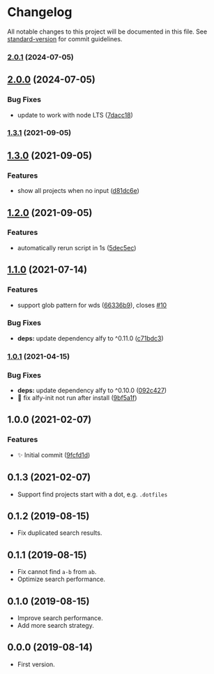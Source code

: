 # Changelog

All notable changes to this project will be documented in this file. See [standard-version](https://github.com/conventional-changelog/standard-version) for commit guidelines.

### [2.0.1](https://github.com/vivaxy/alfred-open-in-vscode/compare/v2.0.0...v2.0.1) (2024-07-05)

## [2.0.0](https://github.com/vivaxy/alfred-open-in-vscode/compare/v1.3.1...v2.0.0) (2024-07-05)


### Bug Fixes

* update to work with node LTS ([7dacc18](https://github.com/vivaxy/alfred-open-in-vscode/commit/7dacc1870406f98f1d63ed059d906161b1220882))

### [1.3.1](https://github.com/vivaxy/alfred-open-in-vscode/compare/v1.3.0...v1.3.1) (2021-09-05)

## [1.3.0](https://github.com/vivaxy/alfred-open-in-vscode/compare/v1.2.0...v1.3.0) (2021-09-05)


### Features

* show all projects when no input ([d81dc6e](https://github.com/vivaxy/alfred-open-in-vscode/commit/d81dc6eecdb3f59c707997340cc0d0ee10771b3c))

## [1.2.0](https://github.com/vivaxy/alfred-open-in-vscode/compare/v1.1.0...v1.2.0) (2021-09-05)


### Features

* automatically rerun script in 1s ([5dec5ec](https://github.com/vivaxy/alfred-open-in-vscode/commit/5dec5ec099b6f8d0d461336fed3d3a8a3e568e29))

## [1.1.0](https://github.com/vivaxy/alfred-open-in-vscode/compare/v1.0.1...v1.1.0) (2021-07-14)


### Features

* support glob pattern for wds ([66336b9](https://github.com/vivaxy/alfred-open-in-vscode/commit/66336b9703c4cf39fd994cd9bfd09473241f218f)), closes [#10](https://github.com/vivaxy/alfred-open-in-vscode/issues/10)


### Bug Fixes

* **deps:** update dependency alfy to ^0.11.0 ([c71bdc3](https://github.com/vivaxy/alfred-open-in-vscode/commit/c71bdc3b6999ecd5cc914b314f495b3d0c31cd1f))

### [1.0.1](https://github.com/vivaxy/alfred-open-in-vscode/compare/v1.0.0...v1.0.1) (2021-04-15)


### Bug Fixes

* **deps:** update dependency alfy to ^0.10.0 ([092c427](https://github.com/vivaxy/alfred-open-in-vscode/commit/092c4275ab5e34670f21146599e77df0352b5d26))
* :bug:  fix alfy-init not run after install ([9bf5a1f](https://github.com/vivaxy/alfred-open-in-vscode/commit/9bf5a1fb56f6bd70c722c08ba9956cbaf531b6cd))

## 1.0.0 (2021-02-07)


### Features

* :sparkles: Initial commit ([9fcfd1d](https://github.com/vivaxy/alfred-open-in-vscode/commit/9fcfd1dc3a9c9b2636da4386dfd1a72c9b176d2d))

## 0.1.3 (2021-02-07)

- Support find projects start with a dot, e.g. `.dotfiles`

## 0.1.2 (2019-08-15)

- Fix duplicated search results.

## 0.1.1 (2019-08-15)

- Fix cannot find `a-b` from `ab`.
- Optimize search performance.

## 0.1.0 (2019-08-15)

- Improve search performance.
- Add more search strategy.

## 0.0.0 (2019-08-14)

- First version.